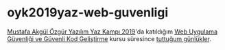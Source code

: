# oyk2019yaz-web-guvenligi

[Mustafa Akgül Özgür Yazılım Yaz Kampı 2019](https://kamp.linux.org.tr/2019/yaz/)'da katıldığım [Web Uygulama Güvenliği ve Güvenli Kod Geliştirme](https://kamp.linux.org.tr/2019/yaz/kurslar/web-uygulama-guvenligi-ve-guvenli-kod-gelistirme/) kursu süresince [tuttuğum günlükler](https://medium.com/@tugsanunlu). 
